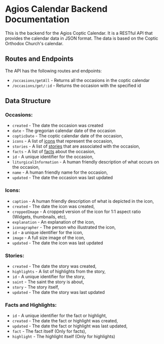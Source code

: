 # Agios Calendar Backend Documentation
This is the backend for the Agios Coptic Calendar. It is a RESTful API that provides the calendar data in JSON format. The data is based on the Coptic Orthodox Church's calendar.

## Routes and Endpoints
The API has the following routes and endpoints:

* `/occasions/getAll` - Returns all the occasions in the coptic calendar
* `/occasions/get/:id` - Returns the occasion with the specified id

## Data Structure

### Occasions:
* `created` - The date the occasion was created
* `date` - The gregorian calendar date of the occasion
* `copticDate` - The coptic calendar date of the occasion,
* `icons` - A list of [icons](#icons) that represent the occasion,
* `stories` - A list of [stories](#stories) that are associated with the occasion,
* `facts` - A list of [facts](#facts-and-highlights) about the occasion,
* `id` - A unique identifier for the occasion,
* `liturgicalInformation` - A human friendly description of what occurs on the occasion,
* `name` - A human friendly name for the occasion,
* `updated` - The date the occasion was last updated

### Icons:
* `caption` - A human friendly description of what is depicted in the icon,
* `created` - The date the icon was created,
* `croppedImage` - A cropped version of the icon for 1:1 aspect ratio (Widgets, thumbnails, etc),
* `explanation` - An explanation of the icon,
* `iconagrapher` - The person who illustrated the icon,
* `id` - a unique identifier for the icon,
* `image` - A full size image of the icon,
* `updated` - The date the icon was last updated

### Stories:
* `created` - The date the story was created,
* `highlights` - A list of highlights from the story,
* `id` - A unique identifier for the story,
* `saint` - The saint the story is about,
* `story` - The story itself,
* `updated` - The date the story was last updated

### Facts and Highlights:
* `id` - A unique identifier for the fact or highlight,
* `created` - The date the fact or highlight was created,
* `updated` - The date the fact or highlight was last updated,
* `fact` - The fact itself (Only for facts),
* `highlight` - The highlight itself (Only for highlights)